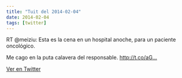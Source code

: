 ```yaml
---
title: "Tuit del 2014-02-04"
date: 2014-02-04
tags: [twitter]
---
```


RT @meiziu: Esta es la cena en un hospital anoche, para un paciente oncológico.

Me cago en la puta calavera del responsable. http://t.co/aG…



[Ver en Twitter](https://twitter.com/i/web/status/430695399108935682)
